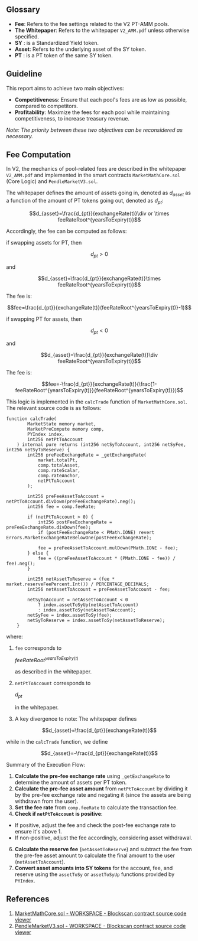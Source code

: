 ## Glossary

- **Fee**: Refers to the fee settings related to the V2 PT-AMM pools.
- **The Whitepaper**: Refers to the whitepaper `V2_AMM.pdf` unless otherwise specified.
- **SY** : is a Standardized Yield token.
- **Asset**: Refers to the underlying asset of the SY token.
- **PT** : is a PT token of the same SY token.

## Guideline

This report aims to achieve two main objectives:

- **Competitiveness**: Ensure that each pool's fees are as low as possible, compared to competitors.
- **Profitability**: Maximize the fees for each pool while maintaining competitiveness, to increase treasury revenue.

*Note: The priority between these two objectives can be reconsidered as necessary.*

## Fee Computation

In V2, the mechanics of pool-related fees are described in the whitepaper `V2_AMM.pdf` and implemented in the smart contracts `MarketMathCore.sol` (Core Logic) and `PendleMarketV3.sol`.

The whitepaper defines the amount of assets going in, denoted as $d_{asset}$  as a function of the amount of PT tokens going out, denoted as $d_{pt}$:

$$d_{asset}=\frac{d_{pt}}{exchangeRate(t)}\div or \times feeRateRoot^{yearsToExpiry(t)}$$

Accordingly, the fee can be computed as follows:

if swapping assets for PT, then

$$d_{pt}>0$$

and

$$d_{asset}=\frac{d_{pt}}{exchangeRate(t)}\times feeRateRoot^{yearsToExpiry(t)}$$

The fee is:

$$fee=\frac{d_{pt}}{exchangeRate(t)}(feeRateRoot^{yearsToExpiry(t)}-1)$$

if swapping PT for assets, then

$$d_{pt}<0$$ 

and

$$d_{asset}=\frac{d_{pt}}{exchangeRate(t)}\div feeRateRoot^{yearsToExpiry(t)}$$

The fee is:

$$fee=-\frac{d_{pt}}{exchangeRate(t)}(\frac{1-feeRateRoot^{yearsToExpiry(t)}}{feeRateRoot^{yearsToExpiry(t)}})$$

This logic is implemented in the `calcTrade` function of `MarketMathCore.sol`. The relevant source code is as follows:

```solidity
function calcTrade(
        MarketState memory market,
        MarketPreCompute memory comp,
        PYIndex index,
        int256 netPtToAccount
    ) internal pure returns (int256 netSyToAccount, int256 netSyFee, int256 netSyToReserve) {
        int256 preFeeExchangeRate = _getExchangeRate(
            market.totalPt,
            comp.totalAsset,
            comp.rateScalar,
            comp.rateAnchor,
            netPtToAccount
        );

        int256 preFeeAssetToAccount = netPtToAccount.divDown(preFeeExchangeRate).neg();
        int256 fee = comp.feeRate;

        if (netPtToAccount > 0) {
            int256 postFeeExchangeRate = preFeeExchangeRate.divDown(fee);
            if (postFeeExchangeRate < PMath.IONE) revert Errors.MarketExchangeRateBelowOne(postFeeExchangeRate);

            fee = preFeeAssetToAccount.mulDown(PMath.IONE - fee);
        } else {
            fee = ((preFeeAssetToAccount * (PMath.IONE - fee)) / fee).neg();
        }

        int256 netAssetToReserve = (fee * market.reserveFeePercent.Int()) / PERCENTAGE_DECIMALS;
        int256 netAssetToAccount = preFeeAssetToAccount - fee;

        netSyToAccount = netAssetToAccount < 0
            ? index.assetToSyUp(netAssetToAccount)
            : index.assetToSy(netAssetToAccount);
        netSyFee = index.assetToSy(fee);
        netSyToReserve = index.assetToSy(netAssetToReserve);
    }
```

where:

1. `fee`  corresponds to 

   $feeRateRoot^{yearsToExpiry(t)}$

   as described in the whitepaper.

2. `netPtToAccount` corresponds to 

   $d_{pt}$ 

   in the whitepaper.

3. A key divergence to note: The whitepaper defines

$$d_{asset}=\frac{d_{pt}}{exchangeRate(t)}$$

while in the `calcTrade` function, we define

$$d_{asset}=-\frac{d_{pt}}{exchangeRate(t)}$$

Summary of the Execution Flow:

1. **Calculate the pre-fee exchange rate** using `_getExchangeRate` to determine the amount of assets per PT token.
2. **Calculate the pre-fee asset amount** from `netPtToAccount` by dividing it by the pre-fee exchange rate and negating it (since the assets are being withdrawn from the user).
3. **Set the fee rate** from `comp.feeRate` to calculate the transaction fee.
4. **Check if `netPtToAccount` is positive**:
- If positive, adjust the fee and check the post-fee exchange rate to ensure it's above 1.
- If non-positive, adjust the fee accordingly, considering asset withdrawal.
6. **Calculate the reserve fee** (`netAssetToReserve`) and subtract the fee from the pre-fee asset amount to calculate the final amount to the user (`netAssetToAccount`).
7. **Convert asset amounts into SY tokens** for the account, fee, and reserve using the `assetToSy` or `assetToSyUp` functions provided by `PYIndex`.



## References

1. [MarketMathCore.sol - WORKSPACE - Blockscan contract source code viewer](https://vscode.blockscan.com/ethereum/0x40789E8536C668c6A249aF61c81b9dfaC3EB8F32)
2. [PendleMarketV3.sol - WORKSPACE - Blockscan contract source code viewer](https://vscode.blockscan.com/ethereum/0x40789E8536C668c6A249aF61c81b9dfaC3EB8F32)
